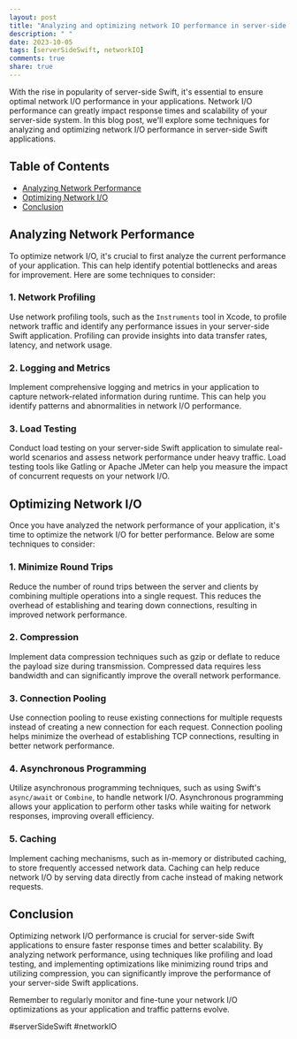 ```yaml
---
layout: post
title: "Analyzing and optimizing network IO performance in server-side Swift applications"
description: " "
date: 2023-10-05
tags: [serverSideSwift, networkIO]
comments: true
share: true
---
```


With the rise in popularity of server-side Swift, it's essential to ensure optimal network I/O performance in your applications. Network I/O performance can greatly impact response times and scalability of your server-side system. In this blog post, we'll explore some techniques for analyzing and optimizing network I/O performance in server-side Swift applications.

## Table of Contents
- [Analyzing Network Performance](#analyzing-network-performance)
- [Optimizing Network I/O](#optimizing-network-io)
- [Conclusion](#conclusion)

## Analyzing Network Performance

To optimize network I/O, it's crucial to first analyze the current performance of your application. This can help identify potential bottlenecks and areas for improvement. Here are some techniques to consider:

### 1. Network Profiling

Use network profiling tools, such as the `Instruments` tool in Xcode, to profile network traffic and identify any performance issues in your server-side Swift application. Profiling can provide insights into data transfer rates, latency, and network usage.

### 2. Logging and Metrics

Implement comprehensive logging and metrics in your application to capture network-related information during runtime. This can help you identify patterns and abnormalities in network I/O performance.

### 3. Load Testing

Conduct load testing on your server-side Swift application to simulate real-world scenarios and assess network performance under heavy traffic. Load testing tools like Gatling or Apache JMeter can help you measure the impact of concurrent requests on your network I/O.

## Optimizing Network I/O

Once you have analyzed the network performance of your application, it's time to optimize the network I/O for better performance. Below are some techniques to consider:

### 1. Minimize Round Trips

Reduce the number of round trips between the server and clients by combining multiple operations into a single request. This reduces the overhead of establishing and tearing down connections, resulting in improved network performance.

### 2. Compression

Implement data compression techniques such as gzip or deflate to reduce the payload size during transmission. Compressed data requires less bandwidth and can significantly improve the overall network performance.

### 3. Connection Pooling

Use connection pooling to reuse existing connections for multiple requests instead of creating a new connection for each request. Connection pooling helps minimize the overhead of establishing TCP connections, resulting in better network performance.

### 4. Asynchronous Programming

Utilize asynchronous programming techniques, such as using Swift's `async/await` or `Combine`, to handle network I/O. Asynchronous programming allows your application to perform other tasks while waiting for network responses, improving overall efficiency.

### 5. Caching

Implement caching mechanisms, such as in-memory or distributed caching, to store frequently accessed network data. Caching can help reduce network I/O by serving data directly from cache instead of making network requests.

## Conclusion

Optimizing network I/O performance is crucial for server-side Swift applications to ensure faster response times and better scalability. By analyzing network performance, using techniques like profiling and load testing, and implementing optimizations like minimizing round trips and utilizing compression, you can significantly improve the performance of your server-side Swift applications.

Remember to regularly monitor and fine-tune your network I/O optimizations as your application and traffic patterns evolve.

#serverSideSwift #networkIO